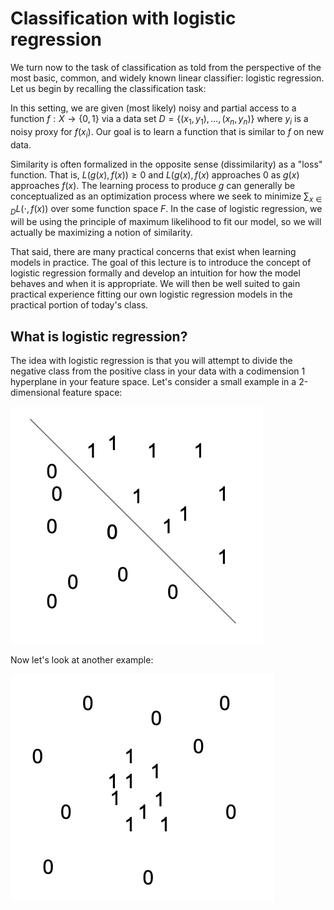 # Classification with logistic regression

We turn now to the task of classification as told from the perspective of the most basic, common, and widely known linear classifier: logistic regression. Let us begin by recalling the classification task:

In this setting, we are given (most likely) noisy and partial access to a function $f: X \to \{0, 1\}$ via a data set $D = \{(x_1, y_1), \dots , (x_n, y_n)\}$ where $y_i$ is a noisy proxy for $f(x_i)$. Our goal is to learn a function that is similar to $f$ on new data.

Similarity is often formalized in the opposite sense (dissimilarity) as a "loss" function. That is, $L(g(x), f(x)) \geq 0$ and $L(g(x), f(x)$ approaches $0$ as $g(x)$ approaches $f(x)$. The learning process to produce $g$ can generally be conceptualized as an optimization process where we seek to minimize $\sum_{x \in D} L(\cdot, f(x))$ over some function space $F$. In the case of logistic regression, we will be using the principle of maximum likelihood to fit our model, so we will actually be maximizing a notion of similarity.

That said, there are many practical concerns that exist when learning models in practice. The goal of this lecture is to introduce the concept of logistic regression formally and develop an intuition for how the model behaves and when it is appropriate. We will then be well suited to gain practical experience fitting our own logistic regression models in the practical portion of today's class.

## What is logistic regression?

The idea with logistic regression is that you will attempt to divide the negative class from the positive class in your data with a codimension 1 hyperplane in your feature space. Let's consider a small example in a 2-dimensional feature space:

![Linearly separable data](lin_sep.png "Linearly separable data.")

Now let's look at another example:

![Linearly inseparable data](no_lin_sep.png "Linearly inseparable data.")

